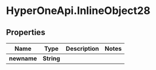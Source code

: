 # HyperOneApi.InlineObject28

## Properties
Name | Type | Description | Notes
------------ | ------------- | ------------- | -------------
**newname** | **String** |  | 


